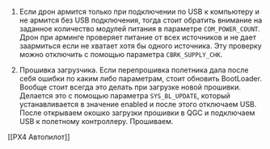 1. Если дрон армится только при подключении по USB к компьютеру и не армится без USB подключения,
    тогда стоит обратить внимание на заданное количество модулей питания в параметре `COM_POWER_COUNT`.
    Дрон при арминге проверяет питание от всех источников и не дает заармиться если не хватает хотя бы одного источника. 
    Эту проверку можно отключить с помощью параметра `CBRK_SUPPLY_CHK`.

2. Прошивка загрузчика.
    Если перепрошивка полетника дала после себя ошибки по каким либо параметрам, стоит обновить BootLoader.
    Вообще стоит всегда это делать при загрузке новой прошивки.
    Делается это с помощью параметра `SYS_BL_UPDATE`, который устанавливается в значение enabled и после этого отключаем USB.
    После открываем окошко загрузки прошивки в QGC и подключаем USB к полетному контроллеру. Прошиваем.

[[PX4 Автопилот]]
